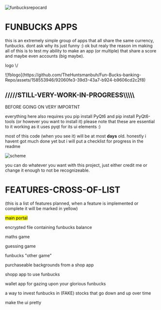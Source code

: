 
![funbucksrepocard](https://github.com/TheHuntsmanbuh/Fun-Bucks-banking-Repo/assets/158553946/bd1e034c-680a-44a0-a537-a2082f9c9b9e)

<h1>FUNBUCKS APPS</h1>
this is an extremely simple group of apps that all share the same currency, funbucks.
dont ask why its just funny :)
ok but realy the reason im making all of this is to test my ability to make an app (or multiple) that share a score and maybe even accounts (big maybe).
<p>logo \/</p>
![fblogo](https://github.com/TheHuntsmanbuh/Fun-Bucks-banking-Repo/assets/158553946/92060fe3-39d3-43a7-b924-b9606cd2c2f8)

<h2>/////STILL-VERY-WORK-IN-PROGRESS\\\\\</h2>

<p>BEFORE GOING ON VERY IMPORTNT</p>
<p>everything here also requires you pip install PyQt6 and pip install PyQt6-tools (or however you want to install it) please note that these are essential to it working as it uses pyqt for its ui elements :)</p>
most of this code (when you see it) will be at most <b>days</b> old.
honestly i havent got much done yet but i will put a checklist for progress in the readme

![scheme](https://github.com/TheHuntsmanbuh/funbucksbanking/assets/158553946/61de4e5a-ebd8-4759-9022-798c5683c80b)

you can do whatever you want with this project, just either credit me or change it enough to not be recognizeable. 



<h1>FEATURES-CROSS-OF-LIST</h1>
<P>(this is a list of features planned, when a feature is implemented or complete it will be marked in yellow)</p>
<p><mark>main portal</mark></p>
<p>encrypted file containing funbucks balance</p>
<p>maths game</p>
<p>guessing game</p>
<p>funbucks "other game"</p>
<p>purchaseable backgrounds from a shop app </p>
<p>shopp app to use funbucks</p>
<p>wallet app for gazing upon your glorious funbucks</p>
<p>a way to invest funbucks in (FAKE) stocks that go down and up over time</p>
<p>make the ui pretty</p>
